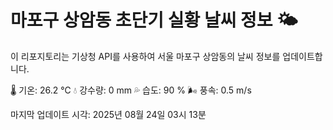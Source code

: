 
# 마포구 상암동 초단기 실황 날씨 정보 🌤️

이 리포지토리는 기상청 API를 사용하여 서울 마포구 상암동의 날씨 정보를 업데이트합니다. 

🌡️ 기온: 26.2 ℃
💧 강수량: 0 mm
💦 습도: 90 %
🌬️ 풍속: 0.5 m/s

마지막 업데이트 시각: 2025년 08월 24일 03시 13분    
